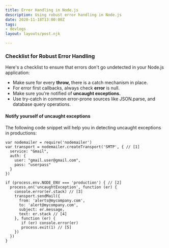 ```yaml
---
title: Error Handling in Node.js
description: Using robust error handling in Node.js
date: 2020-11-18T13:00:00Z
tags:
- devlogs
layout: layouts/post.njk

---
```

### Checklist for Robust Error Handling

Here's a checklist to ensure that errors don't go undetected in your Node.js application:

* Make sure for every **throw,** there is a catch mechanism in place.
* For error first callbacks, always check **error** is null.
* Make sure you're notified of **uncaught exceptions.**
* Use try-catch in common error-prone sources like JSON.parse, and database query operations.

#### Notify yourself of uncaught exceptions

The following code snippet will help you in detecting uncaught exceptions in productions:

    var nodemailer = require('nodemailer')
    var transport = nodemailer.createTransport('SMTP', { // [1]
      service: "Gmail",
      auth: {
        user: "gmail.user@gmail.com",
        pass: "userpass"
      }
    })
    
    if (process.env.NODE_ENV === 'production') { // [2]
      process.on('uncaughtException', function (er) {
        console.error(er.stack) // [3]
        transport.sendMail({
          from: 'alerts@mycompany.com',
          to: 'alert@mycompany.com',
          subject: er.message,
          text: er.stack // [4]
        }, function (er) {
           if (er) console.error(er)
           process.exit(1) // [5]
        })
      })
    }